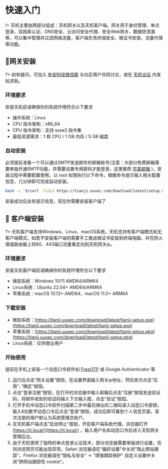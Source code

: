 # 快速入门

!> 天机主要由两部分组成：天机网关以及天机客户端。网关用于身份管理、单点登录、双因素认证、DNS安全、云访问安全代理、安全Web网关、数据防泄漏等，可以集中管理并过滤网络流量，客户端负责终端安全、根证书安装、流量代理等功能。



##  :lemon:网关安装 <!-- {docsify-ignore} -->
?> 如有疑问，可加入 [有安科技微信群](https://waf.uusec.com/_media/weixin.jpg) 与社区用户共同讨论，或在 [天机论坛](https://github.com/Safe3/tianji/discussions) 内发帖求助。

### 环境要求

安装天机前请确保你的系统环境符合以下要求

- 操作系统：Linux
- CPU 指令架构：x86_64
- CPU 指令架构：支持 ssse3 指令集
- 最低资源需求：1 核 CPU / 1 GB 内存 / 5 GB 磁盘

### 自动安装

必须提前准备一个可以通过SMTP发送邮件的邮箱账号(注意：大部分免费邮箱需要单独开通SMTP功能，并需要设置专用密码才能登录，这里推荐 [完美邮箱](https://www.88.com/) )，安装过程中需要配置使用。以 root 权限执行以下命令，根据命令提示输入相关配置信息，几分钟即可完成自动安装。

```bash
bash -c "$(curl -fsSLk https://tianji.uusec.com/download/latest/setup.sh)"
```

安装成功后会有提示信息，现在你需要安装客户端了



##  :melon: 客户端安装<!-- {docsify-ignore} -->

?> 天机客户端支持Windows、Linux、macOS系统。天机支持有客户端模式和无客户端模式，如若不安装客户端则需要手工推送根证书安装到终端电脑，并在防火墙或路由器上将80、443端口流量重定向到天机网关ip。

### 环境要求

安装天机客户端前请确保你的系统环境符合以下要求

- 微软系统：Windows 10/11 AMD64/ARM64
- Linux系统：Ubuntu 22.04+ AMD64/ARM64
- 苹果系统：macOS 10.13+ AMD64、macOS 11.0+ ARM64

### 下载安装

- 微软系统：[https://tianji.uusec.com/download/latest/tianji-setup.exe](https://tianji.uusec.com/download/latest/tianji-setup.exe)
- 苹果系统：[https://tianji.uusec.com/download/latest/tianji-setup.pkg](https://tianji.uusec.com/download/latest/tianji-setup.pkg)
- Linux系统：仅供商业用户

### 开始使用

提前在手机上安装一个动态口令软件如 [FreeOTP](https://freeotp.github.io/) 或 Google Authenticator 等

1. 运行后点击”网关设置“按钮，在设置界面输入网关ip地址，然后依次点击”应用“、”确定“按钮。
2. 点击”登录注册“按钮，在打开的浏览器中输入邮箱后点击”注册“按钮发送验证码，将邮件收到的验证码输入下方输入框，点击”验证“按钮。
3. 打开手机中动态口令软件扫描第二步中最后弹出的二维码录入动态口令密钥，输入6位数字动态口令后点击”登录“按钮，成功后即可看到个人信息页面，首次注册的用户默认为系统管理员账户。
4. 在天机客户端点击”启动停止“按钮，开启客户端系统代理。浏览器打开 [https://tj.local/](https://tj.local/) ，输入用户名和动态口令后进入天机网关管理后台。
4. 由于天机使用了独特的单点登录认证技术，部分浏览器需要单独进行设置，否则浏览网页可能出现异常。Safari 浏览器请在“偏好设置”中关闭”阻止跨站跟踪“，Firefox 浏览器请在“隐私与安全” -> "增强跟踪保护" 自定义设置中关闭”跨网站跟踪性 cookie“。

